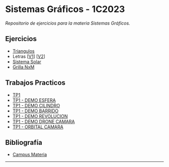 # Sistemas Gráficos  - 1C2023

<em>Repositorio de ejercicios para la materia Sistemas Gráficos.</em>

## Ejercicios 

- <a href="https://gabokatta.github.io/sistemas-graficos/ejercicios/triangulos/triangulos.html">Triangulos</a>
- Letras [<a href="https://gabokatta.github.io/sistemas-graficos/ejercicios/letras/ejercicio1.html">V1</a>] [<a href="https://gabokatta.github.io/sistemas-graficos/ejercicios/letras/ejercicio2.html">V2</a>]
- <a href="https://gabokatta.github.io/sistemas-graficos/ejercicios/sistema-solar/sistemaSolarObjetos.html">Sistema Solar</a>
- <a href="https://gabokatta.github.io/sistemas-graficos/ejercicios/grilla-NxM/index.html">Grilla NxM</a>

## Trabajos Practicos

- <a href="https://gabokatta.github.io/sistemas-graficos/tp1/build">TP1</a>
- <a href="https://gabokatta.github.io/sistemas-graficos/tp1/build/demos/sphere.html">TP1 - DEMO ESFERA</a>
- <a href="https://gabokatta.github.io/sistemas-graficos/tp1/build/demos/cylinder.html">TP1 - DEMO CILINDRO</a>
- <a href="https://gabokatta.github.io/sistemas-graficos/tp1/build/demos/sweep.html">TP1 - DEMO BARRIDO</a>
- <a href="https://gabokatta.github.io/sistemas-graficos/tp1/build/demos/revolution.html">TP1 - DEMO REVOLUCION</a>
- <a href="https://gabokatta.github.io/sistemas-graficos/tp1/build/demos/drone.html">TP1 - DEMO DRONE CAMARA</a>
- <a href="https://gabokatta.github.io/sistemas-graficos/tp1/build/demos/orbital.html">TP1 - ORBITAL CAMARA</a>


## Bibliografía

- <a href="https://campusgrado.fi.uba.ar/mod/page/view.php?id=74448"> Campus Materia </a>

---
